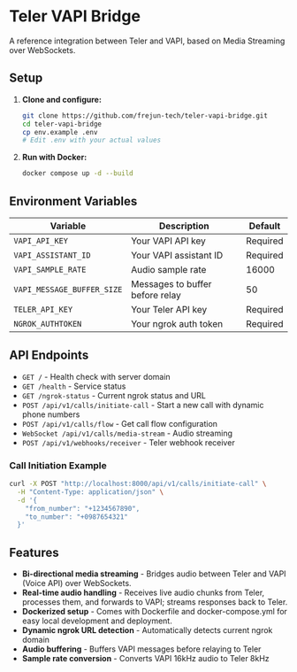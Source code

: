 # Teler VAPI Bridge

A reference integration between Teler and VAPI, based on Media Streaming over WebSockets.

## Setup

1. **Clone and configure:**

   ```bash
   git clone https://github.com/frejun-tech/teler-vapi-bridge.git
   cd teler-vapi-bridge
   cp env.example .env
   # Edit .env with your actual values
   ```

2. **Run with Docker:**
   ```bash
   docker compose up -d --build
   ```

## Environment Variables

| Variable                   | Description                     | Default  |
| -------------------------- | ------------------------------- | -------- |
| `VAPI_API_KEY`             | Your VAPI API key               | Required |
| `VAPI_ASSISTANT_ID`        | Your VAPI assistant ID          | Required |
| `VAPI_SAMPLE_RATE`         | Audio sample rate               | 16000    |
| `VAPI_MESSAGE_BUFFER_SIZE` | Messages to buffer before relay | 50       |
| `TELER_API_KEY`            | Your Teler API key              | Required |
| `NGROK_AUTHTOKEN`          | Your ngrok auth token           | Required |

## API Endpoints

- `GET /` - Health check with server domain
- `GET /health` - Service status
- `GET /ngrok-status` - Current ngrok status and URL
- `POST /api/v1/calls/initiate-call` - Start a new call with dynamic phone numbers
- `POST /api/v1/calls/flow` - Get call flow configuration
- `WebSocket /api/v1/calls/media-stream` - Audio streaming
- `POST /api/v1/webhooks/receiver` - Teler webhook receiver

### Call Initiation Example

```bash
curl -X POST "http://localhost:8000/api/v1/calls/initiate-call" \
  -H "Content-Type: application/json" \
  -d '{
    "from_number": "+1234567890",
    "to_number": "+0987654321"
  }'
```

## Features

- **Bi-directional media streaming** - Bridges audio between Teler and VAPI (Voice API) over WebSockets.
- **Real-time audio handling** - Receives live audio chunks from Teler, processes them, and forwards to VAPI; streams responses back to Teler.
- **Dockerized setup** - Comes with Dockerfile and docker-compose.yml for easy local development and deployment.
- **Dynamic ngrok URL detection** - Automatically detects current ngrok domain
- **Audio buffering** - Buffers VAPI messages before relaying to Teler
- **Sample rate conversion** - Converts VAPI 16kHz audio to Teler 8kHz
